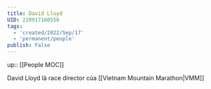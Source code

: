 ```yaml
---
title: David Lloyd
UID: 220917160550
tags:
  - 'created/2022/Sep/17'
  - 'permanent/people'
publish: False
---
```

up:: [[People MOC]]

David Lloyd là race director của [[Vietnam Mountain Marathon|VMM]]